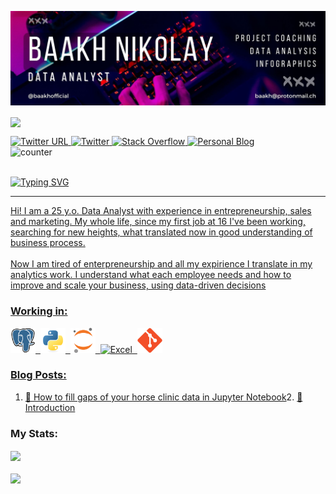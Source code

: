 ![Header](https://github.com/BaakhOfficial/BaakhOfficial/blob/1bd07e967469fa60486ee4e56f8ba231168e8d01/header%20page.jpg)

<img align="center"
  src="https://quotes-github-readme.vercel.app/api?type=horizontal&quote=Information%20is%20the%20oil%20of%20the%2021st%20century,%20and%20analytics%20is%20the%20combustion%20engine.&author=Peter%20Sondergaard&theme=dracula"/></a>

 <!-- <a href="https://stackoverflow.com/users/20740500/nikolay-baakh-data-analyst"><img src="https://stackoverflow.com/users/flair/20740500.png" width="208" height="58" alt="profile for Nikolay Baakh - Data Analyst at Stack Overflow, Q&amp;A for professional and enthusiast programmers" title="profile for Nikolay Baakh - Data Analyst at Stack Overflow, Q&amp;A for professional and enthusiast programmers"></a>-->

<!--<div id="header" align="center">
  <img src="https://github.com/BaakhOfficial/BaakhOfficial/blob/main/header%20page.jpg"/>
</div>-->
<div id="badges">
  <a href="https://twitter.com/BaakhOfficial">
  <img alt="Twitter URL" src="https://img.shields.io/twitter/url?label=Twitter&style=social&url=https%3A%2F%2Ftwitter.com%2FBaakhOfficial">
  </a>
  <a href="https://www.linkedin.com/in/baakhofficial">
   <img src="https://img.shields.io/badge/-LinkedIn-blue?style=flat&logo=Linkedin&logoColor=white" alt="Twitter"/>
  </a>
   <a href=https://stackoverflow.com/users/20740500/nikolay-baakh-data-analyst>
  <img src=https://img.shields.io/badge/-Stackoverflow-FE7A16?style=flat&logo=stack-overflow&logoColor=white alt="Stack Overflow"/>
  </a>
  <a href=https://medium.com/@baakhofficial>
  <img src=https://img.shields.io/badge/Medium-12100E?style=flat=medium&logoColor=white alt="Personal Blog"/>
  </a>
  
</div>
<div id="badges2">
  <img alt="counter" src="https://komarev.com/ghpvc/?username=BaakhOfficial">
</div><br>
  
<a href="https://git.io/typing-svg"><img src="https://readme-typing-svg.demolab.com?font=Roboto&size=30&pause=1000&color=f8f8f2&vCenter=true&width=435&height=40&lines=About+me" alt="Typing SVG" /></a>
<a href="https://github.com/piyushsuthar/github-readme-quotes">

<hr>
Hi! I am a 25 y.o. Data Analyst with experience in entrepreneurship, sales and marketing. My whole life, since my first job at 16 I've been working, searching for new heights, what translated now in good understanding of business process.
  <br><br>
Now I am tired of enterpreneurship and all my expirience I translate in my analytics work. I understand what each employee needs and how to improve and scale your business, using data-driven decisions

<h3>
  Working in:
</h3>
  
<div>
  <img src="https://github.com/devicons/devicon/blob/master/icons/postgresql/postgresql-original.svg" title="PostgreSQL" alt="PostgreSQL" width="40" height="40"/>&nbsp;
  <img src="https://github.com/devicons/devicon/blob/master/icons/python/python-original.svg" title="Python" alt="Python" width="40" height="40"/>&nbsp;
  <img src="https://github.com/devicons/devicon/blob/master/icons/jupyter/jupyter-original.svg" title="Jupyter" alt="Jupyter" width="40" height="40"/>&nbsp;
  <img src="https://upload.wikimedia.org/wikipedia/commons/3/34/Microsoft_Office_Excel_%282019%E2%80%93present%29.svg" title="Excel" alt="Excel" width="40" height="40"/>&nbsp;
  <img src="https://github.com/devicons/devicon/blob/master/icons/git/git-original.svg" title="Git" alt="Git" width="40" height="40"/>
  </div>
 
 ### Blog Posts:
<!-- BLOG-POST-LIST:START -->
1. [📱 How to fill gaps of your horse clinic data in Jupyter Notebook](https://medium.com/@baakhofficial/how-to-fill-gaps-of-your-horse-clinic-data-in-jupyter-notebook-bd2dac9366ec?source=rss-3c8ea9e25f0f------2)2. [📱 Introduction](https://medium.com/@baakhofficial/introduction-7b1eb45bbd5f?source=rss-3c8ea9e25f0f------2)
<!-- BLOG-POST-LIST:END -->
  
 ### My Stats:
 <a href="https://git.io/streak-stats">
 <img align="center"
  src="http://github-readme-streak-stats.herokuapp.com?user=BaakhOfficial&theme=dracula&mode=weekly"/>
</a>
  <br><br>

 
 <a href = https://profile.codersrank.io/user/baakhofficial>
 <img width=400 align="center"
  src="https://cr-ss-service.azurewebsites.net/api/ScreenShot?widget=summary&branding=false&username=baakhofficial&badges=2&show-avatar=false&style=--header-bg-color:%23282a36;--border-radius:4px;--header-text-color:%23f8f8f2;--bg-color:%2344474a;--badge-bg-color:%23f8f8f2;--badge-box-shadow:1px%203px%205px%20rgba%28189%2C%20147%2C%20249%2C%200.3%29;--border:1px%20solid%20%23f8f8f2%3B;"
 /></a>
<!--<a href="https://github.com/anuraghazra/convoychat">
  <img align="center" src="https://github-readme-stats.vercel.app/api/top-langs/?username=BaakhOfficial&layout=compact" />
</a><br> -->
<!--
<a href="https://stackoverflow.com/users/20740500/nikolay-baakh-data-analyst">
 <img align="center"
  src="https://stackoverflow-card.vercel.app/?userID=20740500&theme=dracula&showBorder=True"
/></a>
-->
